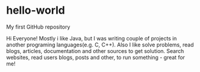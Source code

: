 # hello-world
My first GitHub repository

Hi Everyone! Mostly i like Java, but I was writing couple of projects in another programing languages(e.g. C, C++). Also I like solve problems, read blogs, articles, documentation and other sources to get solution. Search websites, read users blogs, posts and other, to run something - great for me!
